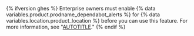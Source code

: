 {% ifversion ghes %}
Enterprise owners must enable {% data variables.product.prodname_dependabot_alerts %} for {% data variables.location.product_location %} before you can use this feature. For more information, see "[AUTOTITLE](/admin/configuration/configuring-github-connect/enabling-dependabot-for-your-enterprise)."
{% endif %}
